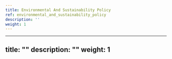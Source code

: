 ```yaml
---
title: Environmental And Sustainability Policy
ref: environmental_and_sustainability_policy
description: ''
weight: 1
---
```

---
title: ""
description: ""
weight: 1
---